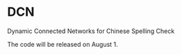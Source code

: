 # DCN
Dynamic Connected Networks for Chinese Spelling Check

The code will be released on August 1.
